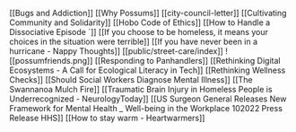 [[Bugs and Addiction]]
[[Why Possums]]
[[city-council-letter]]
[[Cultivating Community and Solidarity]]
[[Hobo Code of Ethics]]
[[How to Handle a Dissociative Episode `]]
[[If you choose to be homeless, it means your choices in the situation were terrible]]
[[If you have never been in a hurricane - Nappy Thoughts]]
[[public/street-care/index]]
![[possumfriends.png]]
[[Responding to Panhandlers]]
[[Rethinking Digital Ecosystems - A Call for Ecological Literacy in Tech]]
[[Rethinking Wellness Checks]]
[[Should Social Workers Diagnose Mental Illness]]
[[The Swannanoa Mulch Fire]]
[[Traumatic Brain Injury in Homeless People is Underrecognized - NeurologyToday]]
[[US Surgeon General Releases New Framework for Mental Health _ Well-being in the Workplace 102022 Press Release HHS]]
[[How to stay warm - Heartwarmers]]